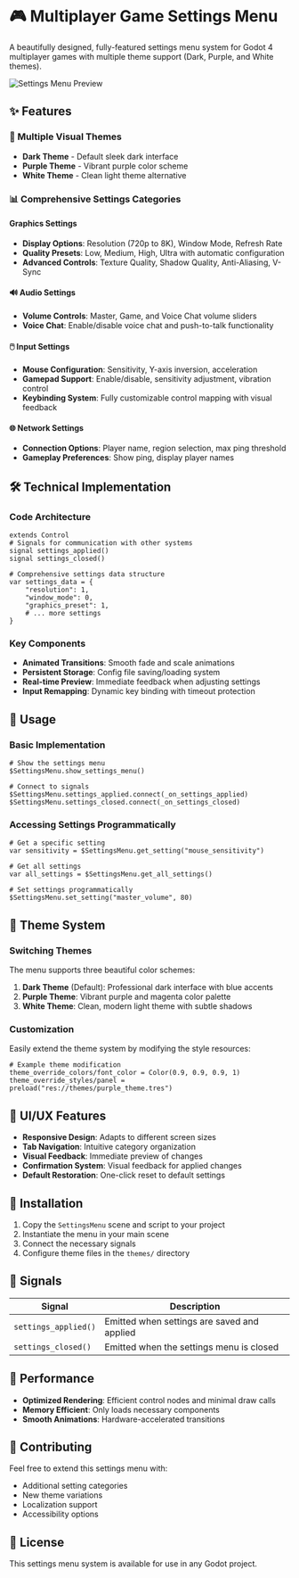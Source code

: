 # 🎮 Multiplayer Game Settings Menu

A beautifully designed, fully-featured settings menu system for Godot 4 multiplayer games with multiple theme support (Dark, Purple, and White themes).

![Settings Menu Preview](https://via.placeholder.com/800x450/2C2C2C/FFFFFF?text=Multiplayer+Settings+Menu)

## ✨ Features

### 🎨 Multiple Visual Themes
- **Dark Theme** - Default sleek dark interface
- **Purple Theme** - Vibrant purple color scheme
- **White Theme** - Clean light theme alternative

### 📊 Comprehensive Settings Categories

#### Graphics Settings
- **Display Options**: Resolution (720p to 8K), Window Mode, Refresh Rate
- **Quality Presets**: Low, Medium, High, Ultra with automatic configuration
- **Advanced Controls**: Texture Quality, Shadow Quality, Anti-Aliasing, V-Sync

#### 🔊 Audio Settings
- **Volume Controls**: Master, Game, and Voice Chat volume sliders
- **Voice Chat**: Enable/disable voice chat and push-to-talk functionality

#### 🖱️ Input Settings
- **Mouse Configuration**: Sensitivity, Y-axis inversion, acceleration
- **Gamepad Support**: Enable/disable, sensitivity adjustment, vibration control
- **Keybinding System**: Fully customizable control mapping with visual feedback

#### 🌐 Network Settings
- **Connection Options**: Player name, region selection, max ping threshold
- **Gameplay Preferences**: Show ping, display player names

## 🛠️ Technical Implementation

### Code Architecture
```gdscript
extends Control
# Signals for communication with other systems
signal settings_applied()
signal settings_closed()

# Comprehensive settings data structure
var settings_data = {
	"resolution": 1,
	"window_mode": 0,
	"graphics_preset": 1,
	# ... more settings
}
```

### Key Components
- **Animated Transitions**: Smooth fade and scale animations
- **Persistent Storage**: Config file saving/loading system
- **Real-time Preview**: Immediate feedback when adjusting settings
- **Input Remapping**: Dynamic key binding with timeout protection

## 🎯 Usage

### Basic Implementation
```gdscript
# Show the settings menu
$SettingsMenu.show_settings_menu()

# Connect to signals
$SettingsMenu.settings_applied.connect(_on_settings_applied)
$SettingsMenu.settings_closed.connect(_on_settings_closed)
```

### Accessing Settings Programmatically
```gdscript
# Get a specific setting
var sensitivity = $SettingsMenu.get_setting("mouse_sensitivity")

# Get all settings
var all_settings = $SettingsMenu.get_all_settings()

# Set settings programmatically
$SettingsMenu.set_setting("master_volume", 80)
```

## 🎨 Theme System

### Switching Themes
The menu supports three beautiful color schemes:

1. **Dark Theme** (Default): Professional dark interface with blue accents
2. **Purple Theme**: Vibrant purple and magenta color palette
3. **White Theme**: Clean, modern light theme with subtle shadows

### Customization
Easily extend the theme system by modifying the style resources:
```gdscript
# Example theme modification
theme_override_colors/font_color = Color(0.9, 0.9, 0.9, 1)
theme_override_styles/panel = preload("res://themes/purple_theme.tres")
```

## 📱 UI/UX Features

- **Responsive Design**: Adapts to different screen sizes
- **Tab Navigation**: Intuitive category organization
- **Visual Feedback**: Immediate preview of changes
- **Confirmation System**: Visual feedback for applied changes
- **Default Restoration**: One-click reset to default settings

## 🔧 Installation

1. Copy the `SettingsMenu` scene and script to your project
2. Instantiate the menu in your main scene
3. Connect the necessary signals
4. Configure theme files in the `themes/` directory

## 📄 Signals

| Signal | Description |
|--------|-------------|
| `settings_applied()` | Emitted when settings are saved and applied |
| `settings_closed()` | Emitted when the settings menu is closed |

## 🚀 Performance

- **Optimized Rendering**: Efficient control nodes and minimal draw calls
- **Memory Efficient**: Only loads necessary components
- **Smooth Animations**: Hardware-accelerated transitions

## 🤝 Contributing

Feel free to extend this settings menu with:
- Additional setting categories
- New theme variations
- Localization support
- Accessibility options

## 📝 License

This settings menu system is available for use in any Godot project.
